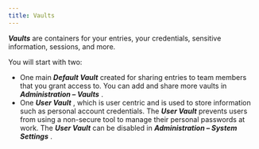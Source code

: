 ```yaml
---
title: Vaults
---
```

***Vaults*** are containers for your entries, your credentials, sensitive information, sessions, and more.  

You will start with two:  

* One main ***Default Vault*** created for sharing entries to team members that you grant access to. You can add and share more vaults in ***Administration – Vaults*** .  
* One ***User Vault*** , which is user centric and is used to store information such as personal account credentials. The ***User Vault*** prevents users from using a non-secure tool to manage their personal passwords at work. The ***User Vault*** can be disabled in ***Administration – System Settings*** .  